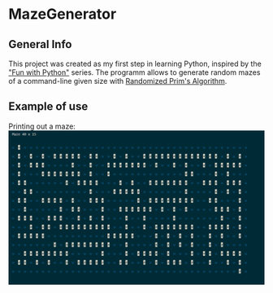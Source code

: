 # MazeGenerator
## General Info 
This project was created as my first step in learning Python, inspired by the ["Fun with Python"](https://ozekai9.medium.com/fun-with-python-series-5ab2ab4da515) series. The programm allows to generate random mazes of a command-line given size with [Randomized Prim's Algorithm](https://en.wikipedia.org/wiki/Maze_generation_algorithm).
## Example of use
Printing out a maze:
![image](./maze.png)